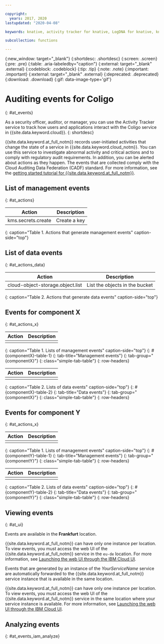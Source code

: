 ```yaml
---

copyright:
  years: 2017, 2020
lastupdated: "2020-04-08"

keywords: knative, activity tracker for knative, LogDNA for knative, knative events, knative security, audit logs for knative, viewing knative events, knative events

subcollection: functions

---
```


{:new_window: target="_blank"}
{:shortdesc: .shortdesc}
{:screen: .screen}
{:pre: .pre}
{:table: .aria-labeledby="caption"}
{:external: target="_blank" .external}
{:codeblock: .codeblock}
{:tip: .tip}
{:note: .note}
{:important: .important}
{:external: target="_blank" .external}
{:deprecated: .deprecated}
{:download: .download}
{:gif: data-image-type='gif'}

# Auditing events for Coligo 
{: #at_events}

As a security officer, auditor, or manager, you can use the Activity Tracker service to track how users and applications interact with the Coligo service in {{site.data.keyword.cloud}}.
{: shortdesc}

{{site.data.keyword.at_full_notm}} records user-initiated activities that change the state of a service in {{site.data.keyword.cloud_notm}}. You can use this service to investigate abnormal activity and critical actions and to comply with regulatory audit requirements. In addition, you can be alerted about actions as they happen. The events that are collected comply with the Cloud Auditing Data Federation (CADF) standard. For more information, see the [getting started tutorial for {{site.data.keyword.at_full_notm}}](/docs/Activity-Tracker-with-LogDNA?topic=logdnaat-getting-started#getting-started).







## List of management events
{: #at_actions}



| Action             | Description      | 
|--------------------|------------------|
| kms.secrets.create | Create a key     | 
{: caption="Table 1. Actions that generate management events" caption-side="top"}

## List of data events
{: #at_actions_data}



| Action                           | Description                        | 
|----------------------------------|------------------------------------|
| cloud-object-storage.object.list | List the objects in the bucket     | 
{: caption="Table 2. Actions that generate data events" caption-side="top"}






## Events for component X
{: #at_actions_x}

| Action                           | Description                        | 
|----------------------------------|------------------------------------|
|                                  |                                    |
{: caption="Table 1. Lists of management events" caption-side="top"}
{: #{componentX}-table-1}
{: tab-title="Management events"}
{: tab-group="{componentX}"}
{: class="simple-tab-table"}
{: row-headers}

| Action                           | Description                        | 
|----------------------------------|------------------------------------|
|                                  |                                    |
{: caption="Table 2. Lists of data events" caption-side="top"}
{: #{componentX}-table-2}
{: tab-title="Data events"}
{: tab-group="{componentX}"}
{: class="simple-tab-table"}
{: row-headers}

## Events for component Y
{: #at_actions_x}

| Action                           | Description                        | 
|----------------------------------|------------------------------------|
|                                  |                                    |
{: caption="Table 1. Lists of management events" caption-side="top"}
{: #{componentY}-table-1}
{: tab-title="Management events"}
{: tab-group="{componentY}"}
{: class="simple-tab-table"}
{: row-headers}

| Action                           | Description                        | 
|----------------------------------|------------------------------------|
|                                  |                                    |
{: caption="Table 2. Lists of data events" caption-side="top"}
{: #{componentY}-table-2}
{: tab-title="Data events"}
{: tab-group="{componentY}"}
{: class="simple-tab-table"}
{: row-headers}


## Viewing events
{: #at_ui}

 



Events are available in the **Frankfurt** location. 

{{site.data.keyword.at_full_notm}} can have only one instance per location. To view events, you must access the web UI of the {{site.data.keyword.at_full_notm}} service in the `eu-de` location. For more information, see [Launching the web UI through the IBM Cloud UI](/docs/Activity-Tracker-with-LogDNA?topic=logdnaat-launch#launch_step2).




Events that are generated by an instance of the _YourServiceName_ service are automatically forwarded to the {{site.data.keyword.at_full_notm}} service instance that is available in the same location.

{{site.data.keyword.at_full_notm}} can have only one instance per location. To view events, you must access the web UI of the {{site.data.keyword.at_full_notm}} service in the same location where your service instance is available. For more information, see [Launching the web UI through the IBM Cloud UI](/docs/Activity-Tracker-with-LogDNA?topic=logdnaat-launch#launch_step2).


## Analyzing events
{: #at_events_iam_analyze}



